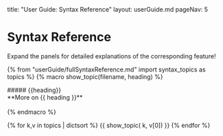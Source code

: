 <frontmatter>
  title: "User Guide: Syntax Reference"
  layout: userGuide.md
  pageNav: 5
</frontmatter>

# Syntax Reference

<box type="info">
  Expand the panels for detailed explanations of the corresponding feature!
</box>

{% from "userGuide/fullSyntaxReference.md" import syntax_topics as topics %}
{% macro show_topic(filename, heading) %}
<div class="syntax-topic">
  <markdown>##### {{heading}} </markdown>
  <include src="syntax/{{ filename }}.md#short" />
  <panel type="seamless" minimized>
    <div slot="header">
      <md>**More on {{ heading }}**</md>
    </div>
    <div class="indented">
      <include src="syntax/{{ filename }}.md" />
    </div>
  </panel>
</div>
<br/>
{% endmacro %}


{% for k,v in topics | dictsort %}
{{ show_topic( k, v[0]) }}
{% endfor %}
